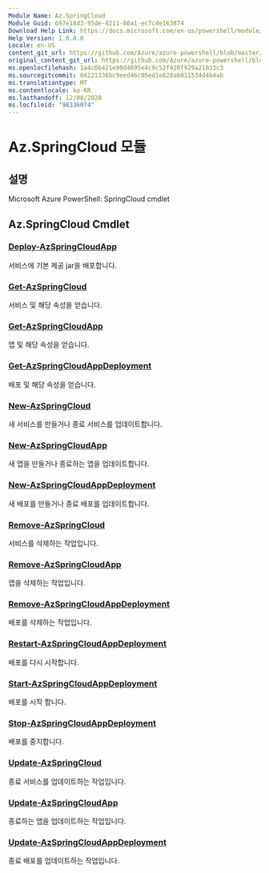 ```yaml
---
Module Name: Az.SpringCloud
Module Guid: 697e18d3-95de-4211-86a1-ec7c4e163874
Download Help Link: https://docs.microsoft.com/en-us/powershell/module/az.springcloud
Help Version: 1.0.0.0
Locale: en-US
content_git_url: https://github.com/Azure/azure-powershell/blob/master/src/SpringCloud/help/Az.SpringCloud.md
original_content_git_url: https://github.com/Azure/azure-powershell/blob/master/src/SpringCloud/help/Az.SpringCloud.md
ms.openlocfilehash: 1a4c0b421e90d4695e4c9c52f920f929a21033c3
ms.sourcegitcommit: 04221336bc9eed46c05ed1e828a6811534d4b4ab
ms.translationtype: MT
ms.contentlocale: ko-KR
ms.lasthandoff: 12/08/2020
ms.locfileid: "98336074"
---
```

# Az.SpringCloud 모듈
## 설명
Microsoft Azure PowerShell: SpringCloud cmdlet

## Az.SpringCloud Cmdlet
### [Deploy-AzSpringCloudApp](Deploy-AzSpringCloudApp.md)
서비스에 기본 제공 jar을 배포합니다.

### [Get-AzSpringCloud](Get-AzSpringCloud.md)
서비스 및 해당 속성을 얻습니다.

### [Get-AzSpringCloudApp](Get-AzSpringCloudApp.md)
앱 및 해당 속성을 얻습니다.

### [Get-AzSpringCloudAppDeployment](Get-AzSpringCloudAppDeployment.md)
배포 및 해당 속성을 얻습니다.

### [New-AzSpringCloud](New-AzSpringCloud.md)
새 서비스를 만들거나 종료 서비스를 업데이트합니다.

### [New-AzSpringCloudApp](New-AzSpringCloudApp.md)
새 앱을 만들거나 종료하는 앱을 업데이트합니다.

### [New-AzSpringCloudAppDeployment](New-AzSpringCloudAppDeployment.md)
새 배포를 만들거나 종료 배포를 업데이트합니다.

### [Remove-AzSpringCloud](Remove-AzSpringCloud.md)
서비스를 삭제하는 작업입니다.

### [Remove-AzSpringCloudApp](Remove-AzSpringCloudApp.md)
앱을 삭제하는 작업입니다.

### [Remove-AzSpringCloudAppDeployment](Remove-AzSpringCloudAppDeployment.md)
배포를 삭제하는 작업입니다.

### [Restart-AzSpringCloudAppDeployment](Restart-AzSpringCloudAppDeployment.md)
배포를 다시 시작합니다.

### [Start-AzSpringCloudAppDeployment](Start-AzSpringCloudAppDeployment.md)
배포를 시작 합니다.

### [Stop-AzSpringCloudAppDeployment](Stop-AzSpringCloudAppDeployment.md)
배포를 중지합니다.

### [Update-AzSpringCloud](Update-AzSpringCloud.md)
종료 서비스를 업데이트하는 작업입니다.

### [Update-AzSpringCloudApp](Update-AzSpringCloudApp.md)
종료하는 앱을 업데이트하는 작업입니다.

### [Update-AzSpringCloudAppDeployment](Update-AzSpringCloudAppDeployment.md)
종료 배포를 업데이트하는 작업입니다.

